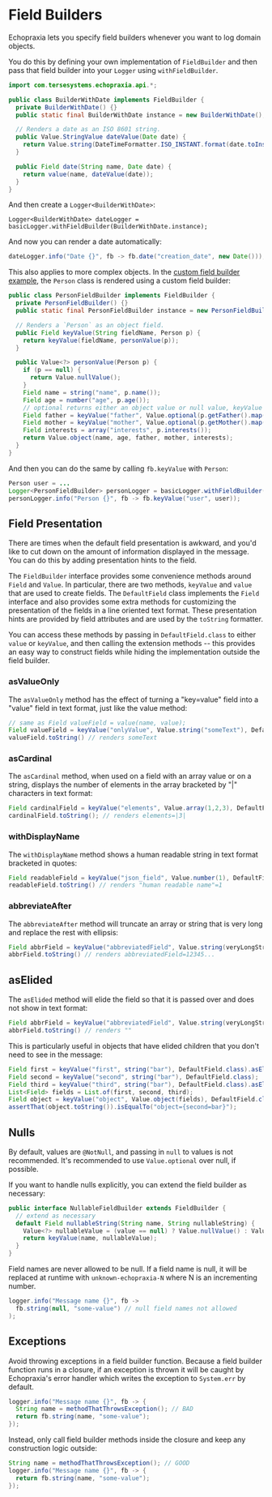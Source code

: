 # Field Builders

Echopraxia lets you specify field builders whenever you want to log domain objects.

You do this by defining your own implementation of `FieldBuilder` and then pass that field builder into your `Logger` using `withFieldBuilder`.

```java
import com.tersesystems.echopraxia.api.*;

public class BuilderWithDate implements FieldBuilder {
  private BuilderWithDate() {}
  public static final BuilderWithDate instance = new BuilderWithDate();

  // Renders a date as an ISO 8601 string.
  public Value.StringValue dateValue(Date date) {
    return Value.string(DateTimeFormatter.ISO_INSTANT.format(date.toInstant()));
  }

  public Field date(String name, Date date) {
    return value(name, dateValue(date));
  }
}
```

And then create a `Logger<BuilderWithDate>`:

```
Logger<BuilderWithDate> dateLogger = basicLogger.withFieldBuilder(BuilderWithDate.instance);
```

And now you can render a date automatically:

```java
dateLogger.info("Date {}", fb -> fb.date("creation_date", new Date()));
```

This also applies to more complex objects.  In the [custom field builder example](https://github.com/tersesystems/echopraxia-examples/blob/main/custom-field-builder/README.md), the `Person` class is rendered using a custom field builder:

```java
public class PersonFieldBuilder implements FieldBuilder {
  private PersonFieldBuilder() {}
  public static final PersonFieldBuilder instance = new PersonFieldBuilder();

  // Renders a `Person` as an object field.
  public Field keyValue(String fieldName, Person p) {
    return keyValue(fieldName, personValue(p));
  }

  public Value<?> personValue(Person p) {
    if (p == null) {
      return Value.nullValue();
    }
    Field name = string("name", p.name());
    Field age = number("age", p.age());
    // optional returns either an object value or null value, keyValue is untyped
    Field father = keyValue("father", Value.optional(p.getFather().map(this::personValue)));
    Field mother = keyValue("mother", Value.optional(p.getMother().map(this::personValue)));
    Field interests = array("interests", p.interests());
    return Value.object(name, age, father, mother, interests);
  }
}
```

And then you can do the same by calling `fb.keyValue` with `Person`:

```java
Person user = ...
Logger<PersonFieldBuilder> personLogger = basicLogger.withFieldBuilder(PersonFieldBuilder.instance);
personLogger.info("Person {}", fb -> fb.keyValue("user", user));
```

## Field Presentation

 There are times when the default field presentation is awkward, and you'd like to cut down on the amount of information displayed in the message.  You can do this by adding presentation hints to the field.

The `FieldBuilder` interface provides some convenience methods around `Field` and `Value`.  In particular, there are two methods, `keyValue` and `value` that are used to create fields.  The `DefaultField` class implements the `Field` interface and also provides some extra methods for customizing the presentation of the fields in a line oriented text format.  These presentation hints are provided by field attributes and are used by the `toString` formatter.

You can access these methods by passing in `DefaultField.class` to either `value` or `keyValue`, and then calling the extension methods -- this provides an easy way to construct fields while hiding the implementation outside the field builder.

### asValueOnly

The `asValueOnly` method has the effect of turning a "key=value" field into a "value" field in text format, just like the value method:

```java
// same as Field valueField = value(name, value);
Field valueField = keyValue("onlyValue", Value.string("someText"), DefaultField.class).asValueOnly();
valueField.toString() // renders someText
```

### asCardinal

The `asCardinal` method, when used on a field with an array value or on a string, displays the number of elements in the array bracketed by "|" characters in text format:

```java
Field cardinalField = keyValue("elements", Value.array(1,2,3), DefaultField.class).asCardinal();
cardinalField.toString(); // renders elements=|3|
```

### withDisplayName

The `withDisplayName` method shows a human readable string in text format bracketed in quotes:

```java
Field readableField = keyValue("json_field", Value.number(1), DefaultField.class).withDisplayName("human readable name");
readableField.toString() // renders "human readable name"=1
```

### abbreviateAfter

The `abbreviateAfter` method will truncate an array or string that is very long and replace the rest with ellipsis:

```java
Field abbrField = keyValue("abbreviatedField", Value.string(veryLongString), DefaultField.class).abbreviateAfter(5);
abbrField.toString() // renders abbreviatedField=12345...
```

## asElided

The `asElided` method will elide the field so that it is passed over and does not show in text format:

```java
Field abbrField = keyValue("abbreviatedField", Value.string(veryLongString), DefaultField.class).asElided();
abbrField.toString() // renders ""
```

This is particularly useful in objects that have elided children that you don't need to see in the message:

```java
Field first = keyValue("first", string("bar"), DefaultField.class).asElided();
Field second = keyValue("second", string("bar"), DefaultField.class);
Field third = keyValue("third", string("bar"), DefaultField.class).asElided();
List<Field> fields = List.of(first, second, third);
Field object = keyValue("object", Value.object(fields), DefaultField.class);
assertThat(object.toString()).isEqualTo("object={second=bar}");
```

## Nulls

By default, values are `@NotNull`, and passing in `null` to values is not recommended.  It's recommended to use `Value.optional` over null, if possible.

If you want to handle nulls explicitly, you can extend the field builder as necessary:

```java
public interface NullableFieldBuilder extends FieldBuilder {
  // extend as necessary
  default Field nullableString(String name, String nullableString) {
    Value<?> nullableValue = (value == null) ? Value.nullValue() : Value.string(nullableString);
    return keyValue(name, nullableValue);
  }
}
```

Field names are never allowed to be null.  If a field name is null, it will be replaced at runtime with `unknown-echopraxia-N` where N is an incrementing number.

```java
logger.info("Message name {}", fb -> 
  fb.string(null, "some-value") // null field names not allowed
);
```

## Exceptions

Avoid throwing exceptions in a field builder function.  Because a field builder function runs in a closure, if an exception is thrown it will be caught by Echopraxia's error handler which writes the exception to `System.err` by default.  

```java
logger.info("Message name {}", fb -> {
  String name = methodThatThrowsException(); // BAD
  return fb.string(name, "some-value");
});
```

Instead, only call field builder methods inside the closure and keep any construction logic outside:

```java
String name = methodThatThrowsException(); // GOOD
logger.info("Message name {}", fb -> {
  return fb.string(name, "some-value");
});
```
